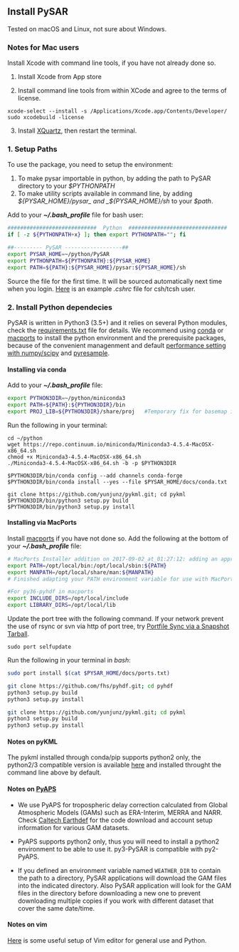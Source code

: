 ## Install PySAR

Tested on macOS and Linux, not sure about Windows.

### Notes for Mac users

Install Xcode with command line tools, if you have not already done so.

1. Install Xcode from App store

2. Install command line tools from within XCode and agree to the terms of license.

```
xcode-select --install -s /Applications/Xcode.app/Contents/Developer/ 
sudo xcodebuild -license 
```

3. Install [XQuartz](https://www.xquartz.org), then restart the terminal.

### 1. Setup Paths    

To use the package, you need to setup the environment:

1. To make pysar importable in python, by adding the path to PySAR directory to your _$PYTHONPATH_    
2. To make utility scripts available in command line, by adding _${PYSAR_HOME}/pysar_ and _${PYSAR_HOME}/sh_ to your _$path_.   

Add to your **_~/.bash_profile_** file for bash user:

```bash
############################  Python  ###############################
if [ -z ${PYTHONPATH+x} ]; then export PYTHONPATH=""; fi

##--------- PySAR ------------------## 
export PYSAR_HOME=~/python/PySAR
export PYTHONPATH=${PYTHONPATH}:${PYSAR_HOME}   
export PATH=${PATH}:${PYSAR_HOME}/pysar:${PYSAR_HOME}/sh   
```

Source the file for the first time. It will be sourced automatically next time when you login. [Here](https://github.com/yunjunz/macOS_Setup/blob/master/cshrc.md) is an example _.cshrc_ file for csh/tcsh user.


### 2. Install Python dependecies
PySAR is written in Python3 (3.5+) and it relies on several Python modules, check the [requirements.txt](./requirements.txt) file for details. We recommend using [conda](https://conda.io/miniconda.html) or [macports](https://www.macports.org/install.php) to install the python environment and the prerequisite packages, because of the convenient managenment and default [performance setting with numpy/scipy](http://markus-beuckelmann.de/blog/boosting-numpy-blas.html) and [pyresample](https://pyresample.readthedocs.io/en/latest/installation.html#using-pykdtree).

#### Installing via conda

Add to your **_~/.bash_profile_** file:

```bash
export PYTHON3DIR=~/python/miniconda3
export PATH=${PATH}:${PYTHON3DIR}/bin
export PROJ_LIB=${PYTHON3DIR}/share/proj   #Temporary fix for basemap import error
```

Run the following in your terminal:

```
cd ~/python
wget https://repo.continuum.io/miniconda/Miniconda3-4.5.4-MacOSX-x86_64.sh
chmod +x Miniconda3-4.5.4-MacOSX-x86_64.sh
./Miniconda3-4.5.4-MacOSX-x86_64.sh -b -p $PYTHON3DIR

$PYTHON3DIR/bin/conda config --add channels conda-forge
$PYTHON3DIR/bin/conda install --yes --file $PYSAR_HOME/docs/conda.txt

git clone https://github.com/yunjunz/pykml.git; cd pykml
$PYTHON3DIR/bin/python3 setup.py build
$PYTHON3DIR/bin/python3 setup.py install
```

#### Installing via MacPorts

Install [macports](https://www.macports.org/install.php) if you have not done so. Add the following at the bottom of your **_~/.bash_profile_** file:

```bash
# MacPorts Installer addition on 2017-09-02_at_01:27:12: adding an appropriate PATH variable for use with MacPorts.
export PATH=/opt/local/bin:/opt/local/sbin:${PATH}
export MANPATH=/opt/local/share/man:${MANPATH}
# Finished adapting your PATH environment variable for use with MacPorts.

#For py36-pyhdf in macports
export INCLUDE_DIRS=/opt/local/include
export LIBRARY_DIRS=/opt/local/lib
```

Update the port tree with the following command. If your network prevent the use of rsync or svn via http of port tree, try [Portfile Sync via a Snapshot Tarball](https://trac.macports.org/wiki/howto/PortTreeTarball).

```
sudo port selfupdate
```

Run the following in your terminal in _bash_:

```bash
sudo port install $(cat $PYSAR_HOME/docs/ports.txt)

git clone https://github.com/fhs/pyhdf.git; cd pyhdf
python3 setup.py build
python3 setup.py install

git clone https://github.com/yunjunz/pykml.git; cd pykml
python3 setup.py build
python3 setup.py install
```

#### Notes on pyKML

The pykml installed through conda/pip supports python2 only, the python2/3 compatible version is available [here](https://github.com/yunjunz/pykml.git) and installed throught the command line above by default.

#### Notes on [PyAPS](http://earthdef.caltech.edu/projects/pyaps/wiki/Main)

+ We use PyAPS for tropospheric delay correction calculated from Global Atmospheric Models (GAMs) such as ERA-Interim, MERRA and NARR. Check [Caltech Earthdef](http://earthdef.caltech.edu) for the code download and account setup information for various GAM datasets.    

+ PyAPS supports python2 only, thus you will need to install a python2 environment to be able to use it. py3-PySAR is compatible with py2-PyAPS. 

+ If you defined an environment variable named `WEATHER_DIR` to contain the path to a 
directory, PySAR applications will download the GAM files into the indicated directory. Also PySAR
application will look for the GAM files in the directory before downloading a new one to prevent downloading
multiple copies if you work with different dataset that cover the same date/time.

#### Notes on vim

[Here](https://github.com/yunjunz/macOS_Setup/blob/master/vim.md) is some useful setup of Vim editor for general use and Python.
